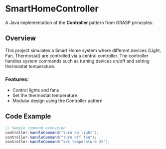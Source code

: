 # SmartHomeController

A Java implementation of the **Controller** pattern from GRASP principles.

## Overview

This project simulates a Smart Home system where different devices (Light, Fan, Thermostat) are controlled via a central controller. The controller handles system commands such as turning devices on/off and setting thermostat temperature.

### Features:
- Control lights and fans
- Set the thermostat temperature
- Modular design using the Controller pattern

## Code Example

```java
// Sample command execution
controller.handleCommand("turn on light");
controller.handleCommand("turn off fan");
controller.handleCommand("set temperature 22");

